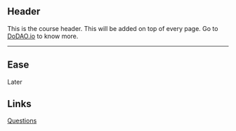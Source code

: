 ## Header
This is the course header. This will be added on top of every page. Go to [DoDAO.io](https://www.dodao.io) to know more.

---

## Ease
 
Later


## Links




[Questions](./../../generated/questions/ease.md)